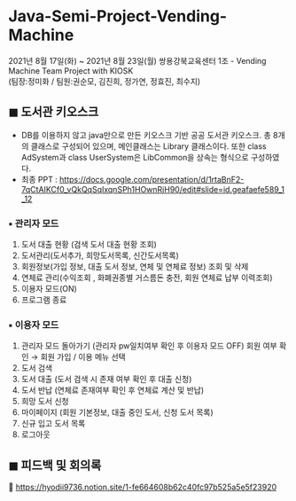 # Java-Semi-Project-Vending-Machine
2021년 8월 17일(화) ~ 2021년 8월 23일(월) 쌍용강북교육센터 1조 -  Vending Machine Team Project with KIOSK <br> (팀장:정미화 / 팀원:권순모, 김진희, 정가연, 정효진, 최수지)

## ◼ 도서관 키오스크
- DB를 이용하지 않고 java만으로 만든 키오스크 기반 공공 도서관 키오스크. 총 8개의 클래스로 구성되어 있으며, 메인클래스는 Library 클래스이다. 또한 class AdSystem과 class UserSystem은 LibCommon을 상속는 형식으로 구성하였다.
- 최종 PPT : https://docs.google.com/presentation/d/1rtaBnF2-7qCtAIKCf0_vQkQqSqIxqnSPh1HOwnRjH90/edit#slide=id.geafaefe589_1_12

### ▪ 관리자 모드
1. 도서 대출 현황 (검색 도서 대출 현황 조회)
2. 도서관리(도서추가, 희망도서목록, 신간도서목록)
3. 회원정보(가입 정보, 대출 도서 정보, 연체 및 연체료 정보) 조회 및 삭제 
4. 연체료  관리(수익조회 , 화폐권종별 거스름돈 충전, 회원 연체료 납부 이력조회)
5. 이용자 모드(ON)
6. 프로그램 종료



### ▪ 이용자 모드
1. 관리자 모드 돌아가기 (관리자 pw일치여부 확인 후 이용자 모드 OFF)		 회원 여부 확인 → 회원 가입 / 이용 메뉴 선택
2. 도서 검색
3. 도서 대출 (도서 검색 시 존재 여부 확인 후 대출 신청)
4. 도서 반납 (연체료 존재여부 확인 후 연체료 계산 및 반납)
5. 희망 도서 신청
6. 마이페이지 (회원 기본정보, 대출 중인 도서, 신청 도서 목록)
7. 신규 입고 도서 목록
8. 로그아웃

## ◼ 피드백 및 회의록
📝 https://hyodii9736.notion.site/1-fe664608b62c40fc97b525a5e5f23920

